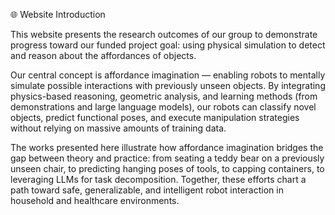🌐 Website Introduction

This website presents the research outcomes of our group to demonstrate progress toward our funded project goal: using physical simulation to detect and reason about the affordances of objects.

Our central concept is affordance imagination — enabling robots to mentally simulate possible interactions with previously unseen objects. By integrating physics-based reasoning, geometric analysis, and learning methods (from demonstrations and large language models), our robots can classify novel objects, predict functional poses, and execute manipulation strategies without relying on massive amounts of training data.

The works presented here illustrate how affordance imagination bridges the gap between theory and practice: from seating a teddy bear on a previously unseen chair, to predicting hanging poses of tools, to capping containers, to leveraging LLMs for task decomposition. Together, these efforts chart a path toward safe, generalizable, and intelligent robot interaction in household and healthcare environments.
